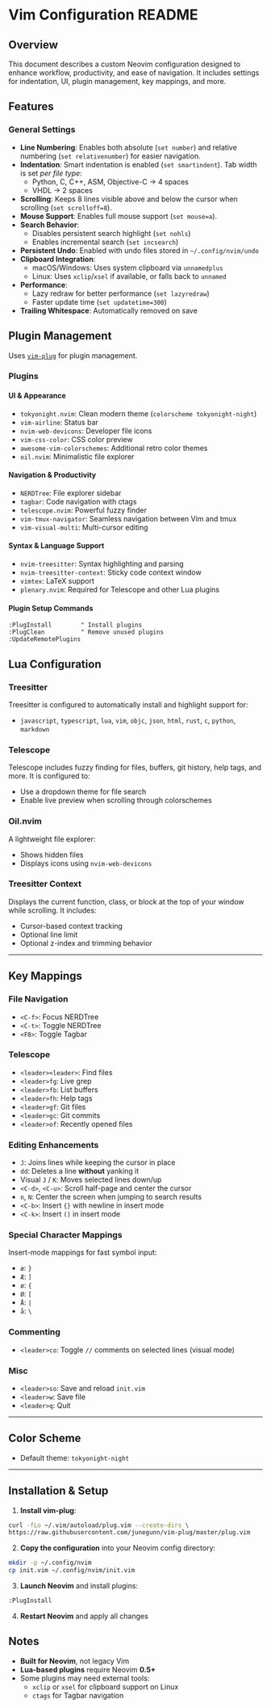 # Vim Configuration README

## Overview
This document describes a custom Neovim configuration designed to enhance workflow, productivity, and ease of navigation. It includes settings for indentation, UI, plugin management, key mappings, and more.

## Features

### General Settings
- **Line Numbering**: Enables both absolute (`set number`) and relative numbering (`set relativenumber`) for easier navigation.
- **Indentation**: Smart indentation is enabled (`set smartindent`). Tab width is set *per file type*:
  - Python, C, C++, ASM, Objective-C → 4 spaces
  - VHDL → 2 spaces
- **Scrolling**: Keeps 8 lines visible above and below the cursor when scrolling (`set scrolloff=8`).
- **Mouse Support**: Enables full mouse support (`set mouse=a`).
- **Search Behavior**:
  - Disables persistent search highlight (`set nohls`)
  - Enables incremental search (`set incsearch`)
- **Persistent Undo**: Enabled with undo files stored in `~/.config/nvim/undo`
- **Clipboard Integration**:
  - macOS/Windows: Uses system clipboard via `unnamedplus`
  - Linux: Uses `xclip`/`xsel` if available, or falls back to `unnamed`
- **Performance**:
  - Lazy redraw for better performance (`set lazyredraw`)
  - Faster update time (`set updatetime=300`)
- **Trailing Whitespace**: Automatically removed on save

## Plugin Management

Uses [`vim-plug`](https://github.com/junegunn/vim-plug) for plugin management.

### Plugins

#### UI & Appearance
- `tokyonight.nvim`: Clean modern theme (`colorscheme tokyonight-night`)
- `vim-airline`: Status bar
- `nvim-web-devicons`: Developer file icons
- `vim-css-color`: CSS color preview
- `awesome-vim-colorschemes`: Additional retro color themes
- `oil.nvim`: Minimalistic file explorer

#### Navigation & Productivity
- `NERDTree`: File explorer sidebar
- `tagbar`: Code navigation with ctags
- `telescope.nvim`: Powerful fuzzy finder
- `vim-tmux-navigator`: Seamless navigation between Vim and tmux
- `vim-visual-multi`: Multi-cursor editing

#### Syntax & Language Support
- `nvim-treesitter`: Syntax highlighting and parsing
- `nvim-treesitter-context`: Sticky code context window
- `vimtex`: LaTeX support
- `plenary.nvim`: Required for Telescope and other Lua plugins

#### Plugin Setup Commands
```vim
:PlugInstall        " Install plugins
:PlugClean          " Remove unused plugins
:UpdateRemotePlugins
```
## Lua Configuration

### Treesitter
Treesitter is configured to automatically install and highlight support for:
- `javascript`, `typescript`, `lua`, `vim`, `objc`, `json`, `html`, `rust`, `c`, `python`, `markdown`

### Telescope
Telescope includes fuzzy finding for files, buffers, git history, help tags, and more. It is configured to:
- Use a dropdown theme for file search
- Enable live preview when scrolling through colorschemes

### Oil.nvim
A lightweight file explorer:
- Shows hidden files
- Displays icons using `nvim-web-devicons`

### Treesitter Context
Displays the current function, class, or block at the top of your window while scrolling. It includes:
- Cursor-based context tracking
- Optional line limit
- Optional z-index and trimming behavior

---

## Key Mappings

### File Navigation
- `<C-f>`: Focus NERDTree
- `<C-t>`: Toggle NERDTree
- `<F8>`: Toggle Tagbar

### Telescope
- `<leader><leader>`: Find files
- `<leader>fg`: Live grep
- `<leader>fb`: List buffers
- `<leader>fh`: Help tags
- `<leader>gf`: Git files
- `<leader>gc`: Git commits
- `<leader>of`: Recently opened files

### Editing Enhancements
- `J`: Joins lines while keeping the cursor in place
- `dd`: Deletes a line **without** yanking it
- Visual `J` / `K`: Moves selected lines down/up
- `<C-d>`, `<C-u>`: Scroll half-page and center the cursor
- `n`, `N`: Center the screen when jumping to search results
- `<C-b>`: Insert `{}` with newline in insert mode
- `<C-k>`: Insert `()` in insert mode

### Special Character Mappings
Insert-mode mappings for fast symbol input:
- `æ`: `}`
- `Æ`: `]`
- `ø`: `{`
- `Ø`: `[`
- `Å`: `|`
- `å`: `\`

### Commenting
- `<leader>co`: Toggle `//` comments on selected lines (visual mode)

### Misc
- `<leader>so`: Save and reload `init.vim`
- `<leader>w`: Save file
- `<leader>q`: Quit

---

## Color Scheme

- Default theme: `tokyonight-night`

---

## Installation & Setup

1. **Install vim-plug**:
```sh
curl -fLo ~/.vim/autoload/plug.vim --create-dirs \
https://raw.githubusercontent.com/junegunn/vim-plug/master/plug.vim
```

2. **Copy the configuration** into your Neovim config directory:
```sh
mkdir -p ~/.config/nvim
cp init.vim ~/.config/nvim/init.vim
```
3. **Launch Neovim** and install plugins:
```sh
:PlugInstall
```
4. **Restart Neovim** and apply all changes


## Notes

- **Built for Neovim**, not legacy Vim
- **Lua-based plugins** require Neovim **0.5+**
- Some plugins may need external tools:
  - `xclip` or `xsel` for clipboard support on Linux
  - `ctags` for Tagbar navigation

